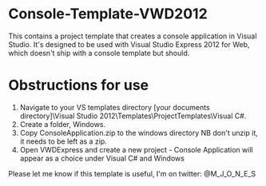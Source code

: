 Console-Template-VWD2012
========================

This contains a project template that creates a console application in Visual Studio. It's designed to be used with Visual Studio Express 2012 for Web, which doesn't ship with a console template but should.

Obstructions for use
====================

1. Navigate to your VS templates directory [your documents directory]\Visual Studio 2012\Templates\ProjectTemplates\Visual C#.
2. Create a folder, Windows.
3. Copy ConsoleApplication.zip to the windows directory NB don't unzip it, it needs to be left as a zip.
4. Open VWDExpress and create a new project - Console Application will appear as a choice under Visual C# and Windows

Please let me know if this template is useful, I'm on twitter: @M_J_O_N_E_S